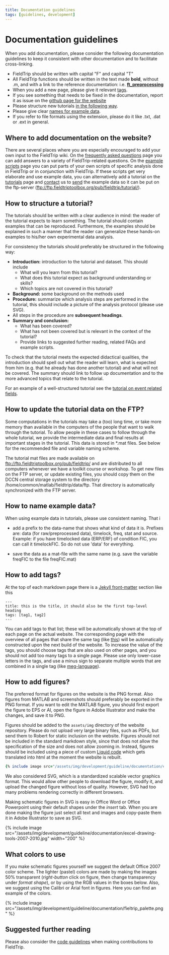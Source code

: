```yaml
---
title: Documentation guidelines
tags: [guidelines, development]
---
```


# Documentation guidelines

When you add documentation, please consider the following documentation guidelines to keep it consistent with other documentation and to facilitate cross-linking.

- FieldTrip should be written with capital "F" and capital "T"
- All FieldTrip functions should be written in the text made **bold**, without .m, and with a link to the reference documentation: i.e. **[ft_preprocessing](/reference/ft_preprocessing)**
- When you add a new page, please give it relevant [tags](#how_to_add_tags).
- If you see something that needs to be fixed in the documentation, report it as issue on the [github page for the website](https://github.com/fieldtrip/website/issues)
- Please structure new tutorials [in the following way](#how_to_structure_a_tutorial).
- Please give clear [names for example data](</#How to name example data>).
- If you refer to file formats using the extension, please do it like .txt, .dat or .ext in general.

## Where to add documentation on the website?

There are several places where you are especially encouraged to add your own input to the FieldTrip wiki. On the [frequently asked questions](/faq) page you can add answers to a variety of FieldTrip-related questions. On the [example scripts](/example) page you can put parts of your own scripts of specific analysis done in FieldTrip or in conjunction with FieldTrip. If these scripts get very elaborate and use example data, you can alternatively add a tutorial on the [tutorials](/tutorial) page and [contact](/contact) us to [send](/faq/how_should_i_send_example_data_to_the_developers) the example data so it can be put on the ftp-server (ftp://ftp.fieldtriptoolbox.org/pub/fieldtrip/tutorial/).

## How to structure a tutorial?

The tutorials should be written with a clear audience in mind: the reader of the tutorial expects to learn something. The tutorial should contain examples that can be reproduced. Furthermore, the examples should be explained in such a manner that the reader can generalize these hands-on examples to his/her own experimental data analysis.

For consistency the tutorials should preferably be structured in the following way:

- **Introduction:** introduction to the tutorial and dataset. This should include
  - What will you learn from this tutorial?
  - What does this tutorial expect as background understanding or skills?
  - Which topics are not covered in this tutorial?
- **Background:** some background on the methods used
- **Procedure:** summarize which analysis steps are performed in the tutorial, this should include a picture of the analysis protocol (please use SVG).
- All steps in the procedure are **subsequent headings**.
- **Summary and conclusion:**
  - What has been covered?
  - What has not been covered but is relevant in the context of the tutorial?
  - Provide links to suggested further reading, related FAQs and example scripts.

To check that the tutorial meets the expected didactical qualities, the introduction should spell out what the reader will learn, what is expected from him (e.g. that he already has done another tutorial) and what will not be covered. The summary should link to follow up documentation and to the more advanced topics that relate to the tutorial.

For an example of a well-structured tutorial see the [tutorial on event related fields](/tutorial/eventrelatedaveraging).

## How to update the tutorial data on the FTP?

Some computations in the tutorials may take a (too) long time, or take more memory than available in the computers of the people that want to walk through the tutorial. To allow people in these cases to follow through the whole tutorial, we provide the intermediate data and final results at important stages in the tutorial. This data is stored in \*.mat files. See below for the recommended file and variable naming scheme.

The tutorial mat files are made available on <ftp://ftp.fieldtriptoolbox.org/pub/fieldtrip/> and are distributed to all computers whenever we have a toolkit course or workshop. To get new files on the FTP server, or update existing files, you should copy them on the DCCN central storage system to the directory /home/common/matlab/fieldtrip/data/ftp. That directory is automatically synchronized with the FTP server.

## How to name example data?

When using example data in tutorials, please use consistent naming. That i

- add a prefix to the data-name that shows what kind of data it is. Prefixes are: data (for raw/preprocessed data), timelock, freq, stat and source. Example: if you have timelocked data (ERP/ERF) of condition FIC, you can call it timelockFIC. So do not use 'data' for everything.

- save the data as a mat-file with the same name (e.g. save the variable freqFIC to the file freqFIC.mat)

## How to add tags?

At the top of each markdown page there is a [Jekyll front-matter](https://jekyllrb.com/docs/front-matter/) section like this

```text
---
title: this is the title, it should also be the first top-level heading
tags: [tag1, tag2]
---
```

You can add tags to that list; these will be automatically shown at the top of each page on the actual website. The corresponding page with the overview of all pages that share the same tag (like [this](/tag/guidelines/)) will be automatically constructed upon the next build of the website. To increase the value of the tags, you should choose tags that are also used on other pages, and you should not add too many tags to a single page. Please use only lower-case letters in the tags, and use a minus sign to separate multiple words that are combined in a single tag (like [meg-language](/tag/meg-language/)).

## How to add figures?

The preferred format for figures on the website is the PNG format. Also figures from MATLAB and screenshots should preferably be exported in the PNG format. If you want to edit the MATLAB figure, you should first export the figure to EPS or AI, open the figure in Adobe Illustrator and make the changes, and save it to PNG.

Figures should be added to the `assets/img` directory of the website repository. Please do not upload very large binary files, such as PDFs, but send them to Robert for static inclusion on the website. Figures should not be included in the standard markdown style, since that does not allow the specification of the size and does not allow zooming in. Instead, figures should be included using a piece of custom [Liquid code](https://shopify.github.io/liquid/) which gets translated into html at the moment the website is rebuilt.

```ruby
{% include image src="/assets/img/development/guideline/documentation/excel-drawing-tools-2007-2010.jpg" width="200" %}
```

We also considered SVG, which is a standardized scalable vector graphics format. This would allow other people to download the figure, modify it, and upload the changed figure without loss of quality. However, SVG had too many problems rendering correctly in different browsers.

Making schematic figures in SVG is easy in Office Word or Office Powerpoint using their default shapes under the _insert_ tab. When you are done making the figure just select all text and images and copy-paste them it in Adobe Illustrator to save as SVG.

{% include image src="/assets/img/development/guideline/documentation/excel-drawing-tools-2007-2010.jpg" width="200" %}

## What colors to use

If you make schematic figures yourself we suggest the default Office 2007 color scheme. The lighter (pastel) colors are made by making the images 50% transparent (_right-button_ click on figure, then change transparency under _format shape_), or by using the RGB values in the boxes below. Also, we suggest using the Calibri or Arial font in figures. Here you can find an example of the colors.

{% include image src="/assets/img/development/guideline/documentation/fieltrip_palette.png" %}

## Suggested further reading

Please also consider the [code guidelines](/development/guideline/code) when making contributions to FieldTrip.
